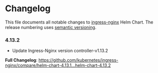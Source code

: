 # Changelog

This file documents all notable changes to [ingress-nginx](https://github.com/kubernetes/ingress-nginx) Helm Chart. The release numbering uses [semantic versioning](http://semver.org).

### 4.13.2

* Update Ingress-Nginx version controller-v1.13.2

**Full Changelog**: https://github.com/kubernetes/ingress-nginx/compare/helm-chart-4.13.1...helm-chart-4.13.2
